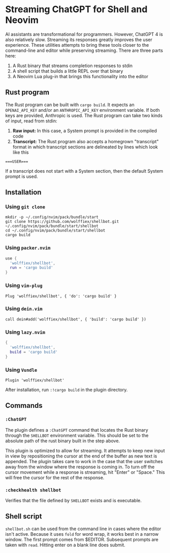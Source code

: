 # Streaming ChatGPT for Shell and Neovim

AI assistants are transformational for programmers. However, ChatGPT 4 is also relatively slow. Streaming its responses greatly improves the user experience. These utilities attempts to bring these tools closer to the command-line and editor while preserving streaming. There are three parts here:

1. A Rust binary that streams completion responses to stdin
2. A shell script that builds a little REPL over that binary
3. A Neovim Lua plug-in that brings this functionality into the editor

## Rust program

The Rust program can be built with `cargo build`. It expects an `OPENAI_API_KEY` and/or an `ANTHROPIC_API_KEY` environment variable. If both keys are provided, Anthropic is used. The Rust program can take two kinds of input, read from stdin:

1. **Raw input:** In this case, a System prompt is provided in the compiled code
2. **Transcript:** The Rust program also accepts a homegrown "transcript" format in which transcript sections are delineated by lines which look like this

```
===USER===
```

If a transcript does not start with a System section, then the default System prompt is used.

## Installation

### Using `git clone`

```
mkdir -p ~/.config/nvim/pack/bundle/start
git clone https://github.com/wolffiex/shellbot.git ~/.config/nvim/pack/bundle/start/shellbot
cd ~/.config/nvim/pack/bundle/start/shellbot
cargo build
```

### Using `packer.nvim`

```lua
use {
  'wolffiex/shellbot',
  run = 'cargo build'
}
```

### Using `vim-plug`

```vim
Plug 'wolffiex/shellbot', { 'do': 'cargo build' }
```

### Using `dein.vim`

```vim
call dein#add('wolffiex/shellbot', { 'build': 'cargo build' })
```

### Using `lazy.nvim`

```lua
{
  'wolffiex/shellbot',
  build = 'cargo build'
}
```

### Using `Vundle`

```vim
Plugin 'wolffiex/shellbot'
```

After installation, run `:!cargo build` in the plugin directory.

## Commands

### `:ChatGPT`

The plugin defines a `:ChatGPT` command that locates the Rust binary through the `SHELLBOT` environment variable. This should be set to the absolute path of the rust binary built in the step above.

This plugin is optimized to allow for streaming. It attempts to keep new input in view by repositioning the cursor at the end of the buffer as new text is appended. The plugin takes care to work in the case that the user switches away from the window where the response is coming in. To turn off the cursor movement while a response is streaming, hit "Enter" or "Space." This will free the cursor for the rest of the response.

### `:checkhealth shellbot`

Verifies that the file defined by `SHELLBOT` exists and is executable.

## Shell script

`shellbot.sh` can be used from the command line in cases where the editor isn't active. Because it uses `fold` for word wrap, it works best in a narrow window. The first prompt comes from $EDITOR. Subsequent prompts are taken with `read`. Hitting enter on a blank line does submit.
